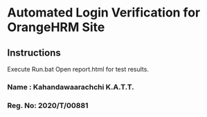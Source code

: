 # Automated Login Verification for OrangeHRM Site

## Instructions
  Execute Run.bat
  Open report.html for test results.

### Name   : Kahandawaarachchi K.A.T.T.
### Reg. No: 2020/T/00881
